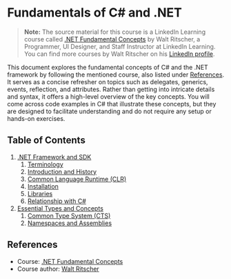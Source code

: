 # Fundamentals of C# and .NET

> **Note:** The source material for this course is a LinkedIn Learning course called [.NET Fundamental Concepts](https://www.linkedin.com/learning/dot-net-fundamental-concepts) by Walt Ritscher, a Programmer, UI Designer, and Staff Instructor at LinkedIn Learning. You can find more courses by Walt Ritscher on his [LinkedIn profile](https://www.linkedin.com/learning/instructors/walt-ritscher).

This document explores the fundamental concepts of C# and the .NET framework by following the mentioned course, also listed under [References](#references). It serves as a concise refresher on topics such as delegates, generics, events, reflection, and attributes. Rather than getting into intricate details and syntax, it offers a high-level overview of the key concepts. You will come across code examples in C# that illustrate these concepts, but they are designed to facilitate understanding and do not require any setup or hands-on exercises.

## Table of Contents

1. [.NET Framework and SDK](https://github.com/VladoSkoko/dotnet-fundamentals/tree/main/1.%20.NET%20Framework%20and%20SDK)
    1. [Terminology](https://github.com/VladoSkoko/dotnet-fundamentals/blob/main/1.%20.NET%20Framework%20and%20SDK/01.%20Terminology.md)
    2. [Introduction and History](https://github.com/VladoSkoko/dotnet-fundamentals/blob/main/1.%20.NET%20Framework%20and%20SDK/02.%20Introduction%20and%20History.md)
    3. [Common Language Runtime (CLR)](https://github.com/VladoSkoko/dotnet-fundamentals/blob/main/1.%20.NET%20Framework%20and%20SDK/03.%20Common%20Language%20Runtime%20(CLR).md)
    4. [Installation](https://github.com/VladoSkoko/dotnet-fundamentals/blob/main/1.%20.NET%20Framework%20and%20SDK/04.%20Installation.md)
    5. [Libraries](https://github.com/VladoSkoko/dotnet-fundamentals/blob/main/1.%20.NET%20Framework%20and%20SDK/05.%20Libraries.md)
    6. [Relationship with C#](https://github.com/VladoSkoko/dotnet-fundamentals/blob/main/1.%20.NET%20Framework%20and%20SDK/06.%20Relationship%20with%20C%23.md)
2. [Essential Types and Concepts](https://github.com/VladoSkoko/dotnet-fundamentals/tree/main/2.%20Essential%20Types%20and%20Concepts)
    1. [Common Type System (CTS)](https://github.com/VladoSkoko/dotnet-fundamentals/blob/main/2.%20Essential%20Types%20and%20Concepts/01.%20Common%20Type%20System%20(CTS).md)
    2. [Namespaces and Assemblies](https://github.com/VladoSkoko/dotnet-fundamentals/blob/main/2.%20Essential%20Types%20and%20Concepts/02.%20Namespaces%20and%20Assemblies.md)

## References <a name="references"></a>

- Course: [.NET Fundamental Concepts](https://www.linkedin.com/learning/dot-net-fundamental-concepts)
- Course author: [Walt Ritscher](https://www.linkedin.com/learning/instructors/walt-ritscher)
